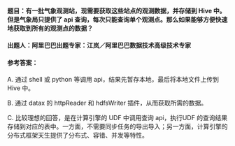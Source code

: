 #### **题目**：有一批气象观测站，现需要获取这些站点的观测数据，并存储到 Hive 中。但是气象局只提供了 api 查询，每次只能查询单个观测点。那么如果能够方便快速地获取到所有的观测点的数据？

#### **出题人**：阿里巴巴出题专家：江岚／阿里巴巴数据技术高级技术专家

#### **参考答案**：

A. 通过 shell 或 python 等调用 api，结果先暂存本地，最后将本地文件上传到 Hive 中。

B. 通过 datax 的 httpReader 和 hdfsWriter 插件，从而获取所需的数据。

C. 比较理想的回答，是在计算引擎的 UDF 中调用查询 api，执行UDF 的查询结果存储到对应的表中。一方面，不需要同步任务的导出导入；另一方面，计算引擎的分布式框架天生提供了分布式、容错、并发等特性。